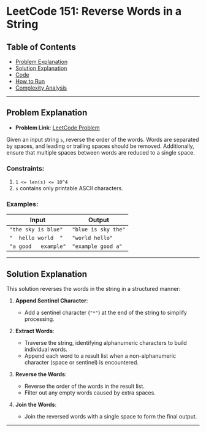 # LeetCode 151: Reverse Words in a String

## Table of Contents
- [Problem Explanation](#problem-explanation)
- [Solution Explanation](#solution-explanation)
- [Code](#code)
- [How to Run](#how-to-run)
- [Complexity Analysis](#complexity-analysis)

---

## Problem Explanation

- **Problem Link**: [LeetCode Problem](https://leetcode.com/problems/reverse-words-in-a-string/)

Given an input string `s`, reverse the order of the words. Words are separated by spaces, and leading or trailing spaces should be removed. Additionally, ensure that multiple spaces between words are reduced to a single space.

### Constraints:
1. `1 <= len(s) <= 10^4`
2. `s` contains only printable ASCII characters.

### Examples:

| Input                                | Output                |
|--------------------------------------|-----------------------|
| `"the sky is blue"`                  | `"blue is sky the"`   |
| `"  hello world  "`                  | `"world hello"`       |
| `"a good   example"`                 | `"example good a"`    |

---

## Solution Explanation

This solution reverses the words in the string in a structured manner:

1. **Append Sentinel Character**:
   - Add a sentinel character (`"*"`) at the end of the string to simplify processing.

2. **Extract Words**:
   - Traverse the string, identifying alphanumeric characters to build individual words.
   - Append each word to a result list when a non-alphanumeric character (space or sentinel) is encountered.

3. **Reverse the Words**:
   - Reverse the order of the words in the result list.
   - Filter out any empty words caused by extra spaces.

4. **Join the Words**:
   - Join the reversed words with a single space to form the final output.

---
